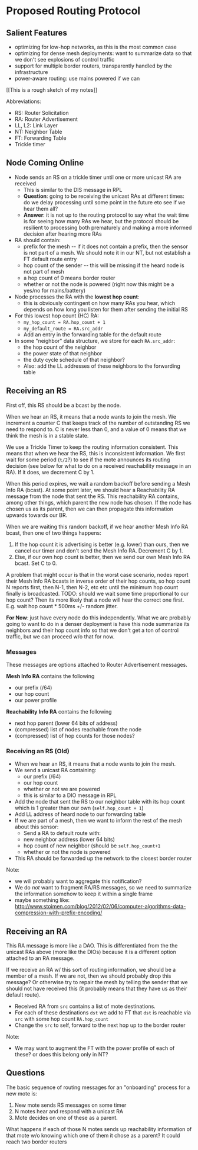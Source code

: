 Proposed Routing Protocol
=========================

## Salient Features
* optimizing for low-hop networks, as this is the most common case
* optimizing for dense mesh deployments: want to summarize data so that we don't see
  explosions of control traffic
* support for multiple border routers, transparently handled by the infrastructure
* power-aware routing: use mains powered if we can

[[This is a rough sketch of my notes]]

Abbreviations:
* RS: Router Solicitation
* RA: Router Advertisement
* LL, L2: Link Layer
* NT: Neighbor Table
* FT: Forwarding Table
* Trickle timer

## Node Coming Online

* Node sends an RS on a trickle timer until one or more unicast RA are received
    * This is similar to the DIS message in RPL
    * **Question**: going to be receiving the unicast RAs at different times: do we delay
      processing until some point in the future eto see if we hear them all?
    * **Answer**: it is not up to the routing protocol to say what the wait time is for
      seeing how many RAs we hear, but the protocol should be resilient to processing
      both prematurely and making a more informed decision after hearing more RAs
* RA should contain:
    * prefix for the mesh -- if it does not contain a prefix, then the sensor is not
      part of a mesh. We should note it in our NT, but not establish a FT default route entry
    * hop count of the sender -- this will be missing if the heard node is not part of mesh
    * a hop count of 0 means border router
    * whether or not the node is powered (right now this might be a yes/no for mains/battery)
* Node processes the RA with the **lowest hop count**:
    * this is obviously contingent on how many RAs you hear, which depends on how
      long you listen for them after sending the initial RS
* For this lowest hop count (HC) RA:
    * `my_hop_count = RA.hop_count + 1`
    * `my_default_route = RA.src_addr`
    * Add an entry in the forwarding table for the default route
* In some "neighbor" data structure, we store for each `RA.src_addr`:
    * the hop count of the neighbor
    * the power state of that neighbor
    * the duty cycle schedule of that neighbor?
    * Also: add the LL addresses of these neighbors to the forwarding table

## Receiving an RS

First off, this RS should be a bcast by the node.

When we hear an RS, it means that a node wants to join the mesh. We increment a
counter C that keeps track of the number of outstanding RS we need to respond
to. C is never less than 0, and a value of 0 means that we think the mesh is in
a stable state.

We use a Trickle Timer to keep the routing information consistent. This means
that when we hear the RS, this is inconsistent information.  We first wait for
some period (`t/2`?) to see if the mote announces its routing decision (see
below for what to do on a received reachability message in an RA). If it does,
we decrement C by 1.

When this period expires, we wait a random backoff before sending a Mesh Info
RA (bcast).  At some point later, we should hear a Reachability RA message from
the node that sent the RS. This reachability RA contains, among other things,
which parent the new node has chosen. If the node has chosen us as its parent,
then we can then propagate this information upwards towards our BR.

When we are waiting this random backoff, if we hear another Mesh Info RA bcast, then
one of two things happens:
1. If the hop count it is advertising is better (e.g. lower) than ours, then we cancel our
   timer and don't send the Mesh Info RA. Decrement C by 1.
2. Else, if our own hop count is better, then we send our own Mesh Info RA bcast. Set C to 0.

A problem that might occur is that in the worst case scenario, nodes report their Mesh Info RA bcasts
in inverse order of their hop counts, so hop count N reports first, then N-1, then N-2, etc etc until
the minimum hop count finally is broadcasted.
TODO: should we wait some time proportional to our hop count? Then its more likely that a node will
hear the correct one first. E.g. wait hop count * 500ms +/- random jitter.

**For Now**: just have every node do this independently. What we are probably going to want to do
in a denser deployment is have this node summarize its neighbors and their hop count info so that
we don't get a ton of control traffic, but we can proceed w/o that for now.

### Messages

These messages are options attached to Router Advertisement messages.

**Mesh Info RA** contains the following
* our prefix (/64)
* our hop count
* our power profile

**Reachability Info RA** contains the following
* next hop parent (lower 64 bits of address)
* (compressed) list of nodes reachable from the node
* (compressed) list of hop counts for those nodes?

### Receiving an RS (Old)
* When we hear an RS, it means that a node wants to join the mesh.
* We send a unicast RA containing:
    * our prefix (/64)
    * our hop count
    * whether or not we are powered
    * this is similar to a DIO message in RPL
* Add the node that sent the RS to our neighbor table with its hop count which
  is 1 greater than our own (`self.hop_count + 1`)
* Add LL address of heard node to our forwarding table
* If we are part of a mesh, then we want to inform the rest of the mesh about this sensor:
    * Send a RA to default route with:
    * new neighbor address (lower 64 bits)
    * hop count of new neighbor (should be `self.hop_count+1`
    * whether or not the node is powered
* This RA should be forwarded up the network to the closest border router

Note:
* we will probably want to aggregate this notification?
* We do *not* want to fragment RA/RS messages, so we need to summarize the information
  somehow to keep it within a single frame
* maybe something like:
  http://www.stoimen.com/blog/2012/02/06/computer-algorithms-data-compression-with-prefix-encoding/

## Receiving an RA

This RA message is more like a DAO. This is differentiated from the the unicast RAs
above (more like the DIOs) because it is a different option attached to an RA message.

If we receive an RA w/ this sort of routing information, we should be a member of a mesh.
If we are not, then we should probably drop this message? Or otherwise try to repair the
mesh by telling the sender that we should not have received this (it probably means that
they have us as their default route).

* Received RA from `src` contains a list of mote destinations.
* For each of these destinations `dst` we add to FT that `dst` is reachable via `src`
  with some hop count `RA.hop_count`
* Change the `src` to self, forward to the next hop up to the border router

Note:
* We may want to augment the FT with the power profile of each of these? or does this
  belong only in NT?




## Questions

The basic sequence of routing messages for an "onboarding" process for a new mote is:
1. New mote sends RS messages on some timer
2. N motes hear and respond with a unicast RA
3. Mote decides on one of these as a parent.

What happens if each of those N motes sends up reachability information of that mote w/o knowing
which one of them it chose as a parent? It could reach two border routers
